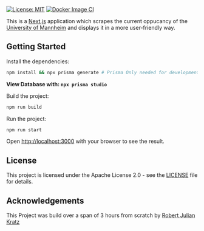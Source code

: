 [![License: MIT](https://img.shields.io/badge/License-MIT-blue.svg)](https://opensource.org/licenses/MIT)
[![Docker Image CI](https://github.com/robert-kratz/uni-mannheim-bib-scraper/actions/workflows/docker-image.yml/badge.svg)](https://github.com/robert-kratz/uni-mannheim-bib-scraper/actions/workflows/docker-image.yml)

This is a [Next.js](https://nextjs.org/) application which scrapes the current oppucancy of the [University of Mannheim](https://www.bib.uni-mannheim.de/standorte/freie-sitzplaetze/) and displays it in a more user-friendly way.

## Getting Started

Install the dependencies:

```bash
npm install && npx prisma generate # Prisma Only needed for development
```

**View Database with: `npx prisma studio`**

Build the project:

```bash
npm run build
```

Run the project:

```bash
npm run start
```

Open [http://localhost:3000](http://localhost:3000) with your browser to see the result.

## License

This project is licensed under the Apache License 2.0 - see the [LICENSE](LICENSE) file for details.

## Acknowledgements

This Project was build over a span of 3 hours from scratch by [Robert Julian Kratz](https://rjks.us)
